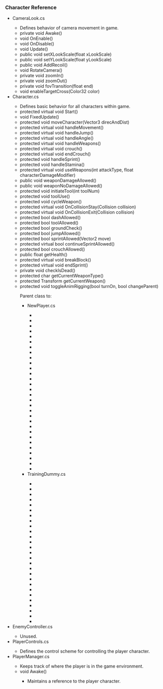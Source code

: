 <h3>Character Reference</h3>
<ul>
    <li>CameraLook.cs</li>
        <ul>
            <li>Defines behavior of camera movement in game.</li>
            <li>private void Awake()</li>
            <li>void OnEnable()</li>
            <li>void OnDisable()</li>
            <li>void Update()</li>
            <li>public void setXLookScale(float xLookScale)</li>
            <li>public void setYLookScale(float yLookScale)</li>
            <li>public void AddRecoil()</li>
            <li>void RotateCamera()</li>
            <li>private void zoomIn()</li>
            <li>private void zoomOut()</li>
            <li>private void fovTransition(float end)</li>
            <li>void enableTargetCross(Color32 color)</li>
        </ul>
    <li>Character.cs</li>
        <ul>
            <li>Defines basic behavior for all characters within game.</li>
            <li>protected virtual void Start()</li>
            <li>void FixedUpdate()</li>
            <li>protected void moveCharacter(Vector3 direcAndDist)</li>
            <li>protected virtual void handleMovement()</li>
            <li>protected virtual void handleJump()</li>
            <li>protected virtual void handleAngle()</li>
            <li>protected virtual void handleWeapons()</li>
            <li>protected virtual void crouch()</li>
            <li>protected virtual void endCrouch()</li>
            <li>protected void handleSprint()</li>
            <li>protected void handleStamina()</li>
            <li>protected virtual void useWeapons(int attackType, float characterDamageModifier)</li>
            <li>public void weaponDamageAllowed()</li>
            <li>public void weaponNoDamageAllowed()</li>
            <li>protected void initiateTool(int toolNum)</li>
            <li>protected void toolUse()</li>
            <li>protected void cycleWeapon()</li>
            <li>protected virtual void OnCollisionStay(Collision collision)</li>
            <li>protected virtual void OnCollisionExit(Collision collision)</li>
            <li>protected bool dashAllowed()</li>
            <li>protected bool toolAllowed()</li>
            <li>protected bool groundCheck()</li>
            <li>protected bool jumpAllowed()</li>
            <li>protected bool sprintAllowed(Vector2 move)</li>
            <li>protected virtual bool continueSprintAllowed()</li>
            <li>protected bool crouchAllowed()</li>
            <li>public float getHealth()</li>
            <li>protected virtual void breakBlock()</li>
            <li>protected virtual void endSprint()</li>
            <li>private void checkIsDead()</li>
            <li>protected char getCurrentWeaponType()</li>
            <li>protected Transform getCurrentWeapon()</li>
            <li>protected void toggleAnimRigging(bool turnOn, bool changeParent)</li>
            <p><p>
            Parent class to:
            <ul>
                <li>NewPlayer.cs</li>
                    <ul>
                        <li></li>
                        <li></li>
                        <li></li>
                        <li></li>
                        <li></li>
                        <li></li>
                        <li></li>
                        <li></li>
                        <li></li>
                        <li></li>
                        <li></li>
                        <li></li>
                        <li></li>
                        <li></li>
                        <li></li>
                        <li></li>
                        <li></li>
                        <li></li>
                        <li></li>
                        <li></li>
                        <li></li>
                        <li></li>
                        <li></li>
                        <li></li>
                        <li></li>
                        <li></li>
                        <li></li>
                        <li></li>
                        <li></li>
                        <li></li>
                    </ul>
                <li>TrainingDummy.cs</li>
                    <ul>
                        <li></li>
                        <li></li>
                        <li></li>
                        <li></li>
                        <li></li>
                        <li></li>
                        <li></li>
                        <li></li>
                        <li></li>
                        <li></li>
                        <li></li>
                        <li></li>
                        <li></li>
                        <li></li>
                        <li></li>
                        <li></li>
                        <li></li>
                        <li></li>
                        <li></li>
                        <li></li>
                        <li></li>
                        <li></li>
                        <li></li>
                        <li></li>
                        <li></li>
                        <li></li>
                        <li></li>
                    </ul>
            </ul>
        </ul>
    <li>EnemyController.cs</li>
        <ul>
            <li>Unused.</li>
        </ul>
    <li>PlayerControls.cs</li>
        <ul>
            <li>Defines the control scheme for controlling the player character.</li>
        </ul>
    <li>PlayerManager.cs</li>
        <ul>
            <li>Keeps track of where the player is in the game environment.</li>
            <li>void Awake()</li>
                <ul>
                    <li>Maintains a reference to the player character.</li>
                </ul>
        </ul>
</ul>